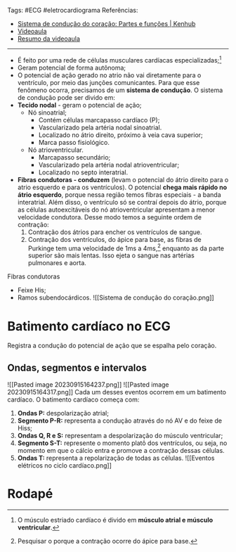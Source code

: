Tags: #ECG #eletrocardiograma
Referências:
* [Sistema de condução do coração: Partes e funções | Kenhub](https://www.kenhub.com/pt/library/anatomia/sistema-de-conducao-do-coracao) 
* [Videoaula](https://youtu.be/d1zix8sEqDU?si=FjN6NddZB5z1bheK)
* [Resumo da videoaula](https://youtu.be/d1zix8sEqDU?si=p6oLa0QbJTD_2q2V&t=498)
---
* É feito por uma rede de células musculares cardíacas especializadas;[^1]
* Geram potencial de forma autônoma;
* O potencial de ação gerado no atrio não vai diretamente para o ventrículo, por meio das junções comunicantes. Para que esse fenômeno ocorra, precisamos de um **sistema de condução**.
O sistema de condução pode ser divido em: 
* **Tecido nodal** - geram o potencial de ação; 
	* Nó sinoatrial;
		* Contém células marcapasso cardíaco (P);
		* Vascularizado pela artéria nodal sinoatrial. 
		* Localizado no átrio direito, próximo à veia cava superior;
		* Marca passo fisiológico.
	* Nó atrioventricular. 
		* Marcapasso secundário; 
		* Vascularizado pela artéria nodal atrioventricular;
		* Localizado no septo interatrial.
* **Fibras condutoras - conduzem** (levam o potencial do átrio direito para o atrio esquerdo e para os ventrículos). O potencial **chega mais rápido no átrio esquerdo**, porque nessa região temos fibras especiais - a banda interatrial. Além disso, o ventrículo só se contraí depois do átrio, porque as células autoexcitáveis do nó atrioventricular apresentam a menor velocidade condutora. Desse modo temos a seguinte ordem de contração:
	1. Contração dos átrios para encher os ventrículos de sangue. 
	2. Contração dos ventrículos, do ápice para base, as fibras de Purkinge tem uma velocidade de 1ms a 4ms,[^2] enquanto as da parte superior são mais lentas. Isso ejeta o sangue nas artérias pulmonares e aorta. 

Fibras condutoras
* Feixe His;
* Ramos subendocárdicos.
![[Sistema de condução do coração.png]]
# Batimento cardíaco no ECG
Registra a condução do potencial de ação que se espalha pelo coração. 
## Ondas, segmentos e intervalos

![[Pasted image 20230915164237.png]]
![[Pasted image 20230915164317.png]]
Cada um desses eventos ocorrem em um batimento cardíaco. O batimento cardíaco começa com: 
1. **Ondas P:** despolarização atrial; 
2. **Segmento P-R:** representa a condução através do nó AV e do feixe de Hiss;
3. **Ondas Q, R e S:** representam a despolarização do músculo ventricular;
4. **Segmento S-T:** represente o momento platô dos ventrículos, ou seja, no momento em que o cálcio entra e promove a contração dessas células.
5. **Ondas T:** representa a repolarização de todas as células. 
![[Eventos elétricos no ciclo cardíaco.png]]
# Rodapé
[^1]: O músculo estriado cardíaco é divido em **músculo atrial e músculo ventricular**. 
[^2]: Pesquisar o porque a contração ocorre do ápice para base. 
